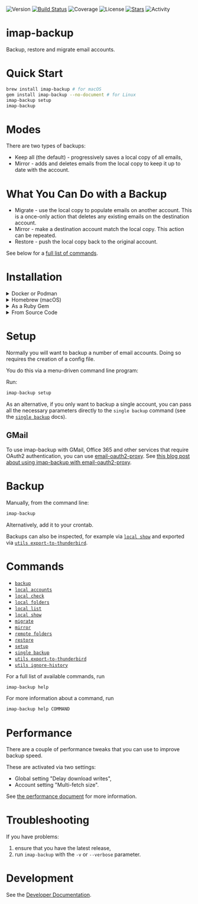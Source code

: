 ![Version](https://img.shields.io/gem/v/imap-backup?label=Version&logo=rubygems)
[![Build Status](https://github.com/joeyates/imap-backup/actions/workflows/main.yml/badge.svg)][CI Status]
![Coverage](https://img.shields.io/endpoint?url=https://gist.githubusercontent.com/joeyates/b54fe758bfb405c04bef72dad293d707/raw/coverage.json)
![License](https://img.shields.io/github/license/joeyates/imap-backup?color=brightgreen&label=License)
[![Stars](https://img.shields.io/github/stars/joeyates/imap-backup?style=social)][GitHub Stars]
![Activity](https://img.shields.io/github/last-commit/joeyates/imap-backup/main)

# imap-backup

Backup, restore and migrate email accounts.

# Quick Start

```sh
brew install imap-backup # for macOS
gem install imap-backup --no-document # for Linux
imap-backup setup
imap-backup
```

# Modes

There are two types of backups:

* Keep all (the default) - progressively saves a local copy of all emails,
* Mirror - adds and deletes emails from the local copy to keep it up to date with the account.

# What You Can Do with a Backup

* Migrate - use the local copy to populate emails on another account. This is a once-only action that deletes any existing emails on the destination account.
* Mirror - make a destination account match the local copy. This action can be repeated.
* Restore - push the local copy back to the original account.

See below for a [full list of commands](#commands).

# Installation

<details>
<summary>Docker or Podman</summary>
If you have Docker or Podman installed, the easist way to use imap-backup
is via the container image.

You'll need to choose a path on your computer where your backups will be saved,
we'll use `./my-data` here.

If you have just one account, you can do as follows

```sh
docker run -v ./my-data:/data -ti ghcr.io/joeyates/imap-backup:latest \
  imap-backup single backup \
  --dns 8.8.8.8 \
  --email me@example.com --password mysecret --server imap.example.com \
  --path /data/me_example.com
```

Podman will work exactly the same.

If you have multiple accounts, you can create a configuration file.

You'll need to choose a path on your computer where your configuration will be saved,
we'll use `./my-config` here.

First, run the menu-driven setup program to configure your accounts

```sh
docker run -v ./my-config:/config -v ./my-data:/data -ti ghcr.io/joeyates/imap-backup:latest \
  --dns 8.8.8.8 \
  imap-backup setup -c /config/imap-backup.json
```

Then, run the backup

```sh
docker run -v ./my-config:/config -v ./my-data:/data --dns 8.8.8.8 -ti ghcr.io/joeyates/imap-backup:latest \
  imap-backup backup -c /config/imap-backup.json
```
</details>

<details>
<summary>Homebrew (macOS)</summary>
![Homebrew installs](https://img.shields.io/homebrew/installs/dm/imap-backup?label=Homebrew%20installs)

If you have [Homebrew](https://brew.sh/), do this:

```sh
brew install imap-backup
```
</details>

<details>
<summary>As a Ruby Gem</summary>
* [Rubygem]

```sh
gem install imap-backup --no-document
```

If that doesn't work, see the [detailed installation instructions](/docs/installation/rubygem.md).

[Rubygem]: https://rubygems.org/gems/imap-backup "Ruby gem at rubygems.org"
</details>

<details>
<summary>From Source Code</summary>
If you want to use imap-backup directly from the source code, see [here](/docs/installation/source.md).
</details>

# Setup

Normally you will want to backup a number of email accounts.
Doing so requires the creation of a config file.

You do this via a menu-driven command line program:

Run:

```sh
imap-backup setup
```

As an alternative, if you only want to backup a single account,
you can pass all the necessary parameters directly to the `single backup` command
(see the [`single backup`](/docs/commands/single-backup.md) docs).

## GMail

To use imap-backup with GMail, Office 365 and other services that require
OAuth2 authentication, you can use [email-oauth2-proxy](https://github.com/simonrob/email-oauth2-proxy).
See [this blog post about using imap-backup with email-oauth2-proxy](https://joeyates.info/posts/back-up-gmail-accounts-with-imap-backup-using-email-oauth2-proxy/).

# Backup

Manually, from the command line:

```sh
imap-backup
```

Alternatively, add it to your crontab.

Backups can also be inspected, for example via [`local show`](/docs/commands/local-show.md)
and exported via [`utils export-to-thunderbird`](/docs/commands/utils-export-to-thunderbird.md).

# Commands

* [`backup`](/docs/commands/backup.md)
* [`local accounts`](/docs/commands/local-accounts.md)
* [`local check`](/docs/commands/local-check.md)
* [`local folders`](/docs/commands/local-folders.md)
* [`local list`](/docs/commands/local-list.md)
* [`local show`](/docs/commands/local-show.md)
* [`migrate`](/docs/commands/migrate.md)
* [`mirror`](/docs/commands/mirror.md)
* [`remote folders`](/docs/commands/remote-folders.md)
* [`restore`](/docs/commands/restore.md)
* [`setup`](/docs/commands/setup.md)
* [`single backup`](/docs/commands/single-backup.md)
* [`utils export-to-thunderbird`](/docs/commands/utils-export-to-thunderbird.md)
* [`utils ignore-history`](/docs/commands/utils-ignore-history.md)

For a full list of available commands, run

```sh
imap-backup help
```

For more information about a command, run

```sh
imap-backup help COMMAND
```

# Performance

There are a couple of performance tweaks that you can use
to improve backup speed.

These are activated via two settings:

* Global setting "Delay download writes",
* Account setting "Multi-fetch size".

See [the performance document](/docs/performance.md) for more information.

# Troubleshooting

If you have problems:

1. ensure that you have the latest release,
2. run `imap-backup` with the `-v` or `--verbose` parameter.

# Development

See the [Developer Documentation].

[Developer Documentation]: https://rubydoc.info/gems/imap-backup "Developer Documentation at Rubydoc.info"
[GitHub Stars]: https://github.com/joeyates/imap-backup/stargazers "GitHub Stars"
[CI Status]: https://github.com/joeyates/imap-backup/actions/workflows/main.yml
